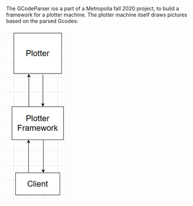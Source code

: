 The GCodeParser ios a part of a Metropolia fall 2020 project, to build a framework for a plotter machine. The plotter machine itself draws pictures based on the parsed Gcodes:

![Plotter project diagram](ProjectDiagram.png)
